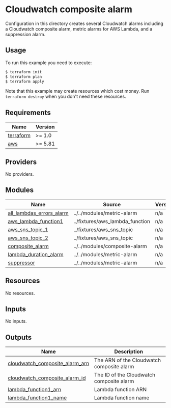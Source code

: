# Cloudwatch composite alarm

Configuration in this directory creates several Cloudwatch alarms including a Cloudwatch composite alarm, metric alarms for AWS Lambda, and a suppression alarm.

## Usage

To run this example you need to execute:

```bash
$ terraform init
$ terraform plan
$ terraform apply
```

Note that this example may create resources which cost money. Run `terraform destroy` when you don't need these resources.

<!-- BEGIN_TF_DOCS -->
## Requirements

| Name | Version |
|------|---------|
| <a name="requirement_terraform"></a> [terraform](#requirement\_terraform) | >= 1.0 |
| <a name="requirement_aws"></a> [aws](#requirement\_aws) | >= 5.81 |

## Providers

No providers.

## Modules

| Name | Source | Version |
|------|--------|---------|
| <a name="module_all_lambdas_errors_alarm"></a> [all\_lambdas\_errors\_alarm](#module\_all\_lambdas\_errors\_alarm) | ../../modules/metric-alarm | n/a |
| <a name="module_aws_lambda_function1"></a> [aws\_lambda\_function1](#module\_aws\_lambda\_function1) | ../fixtures/aws_lambda_function | n/a |
| <a name="module_aws_sns_topic_1"></a> [aws\_sns\_topic\_1](#module\_aws\_sns\_topic\_1) | ../fixtures/aws_sns_topic | n/a |
| <a name="module_aws_sns_topic_2"></a> [aws\_sns\_topic\_2](#module\_aws\_sns\_topic\_2) | ../fixtures/aws_sns_topic | n/a |
| <a name="module_composite_alarm"></a> [composite\_alarm](#module\_composite\_alarm) | ../../modules/composite-alarm | n/a |
| <a name="module_lambda_duration_alarm"></a> [lambda\_duration\_alarm](#module\_lambda\_duration\_alarm) | ../../modules/metric-alarm | n/a |
| <a name="module_suppressor"></a> [suppressor](#module\_suppressor) | ../../modules/metric-alarm | n/a |

## Resources

No resources.

## Inputs

No inputs.

## Outputs

| Name | Description |
|------|-------------|
| <a name="output_cloudwatch_composite_alarm_arn"></a> [cloudwatch\_composite\_alarm\_arn](#output\_cloudwatch\_composite\_alarm\_arn) | The ARN of the Cloudwatch composite alarm |
| <a name="output_cloudwatch_composite_alarm_id"></a> [cloudwatch\_composite\_alarm\_id](#output\_cloudwatch\_composite\_alarm\_id) | The ID of the Cloudwatch composite alarm |
| <a name="output_lambda_function1_arn"></a> [lambda\_function1\_arn](#output\_lambda\_function1\_arn) | Lambda function ARN |
| <a name="output_lambda_function1_name"></a> [lambda\_function1\_name](#output\_lambda\_function1\_name) | Lambda function name |
<!-- END_TF_DOCS -->
